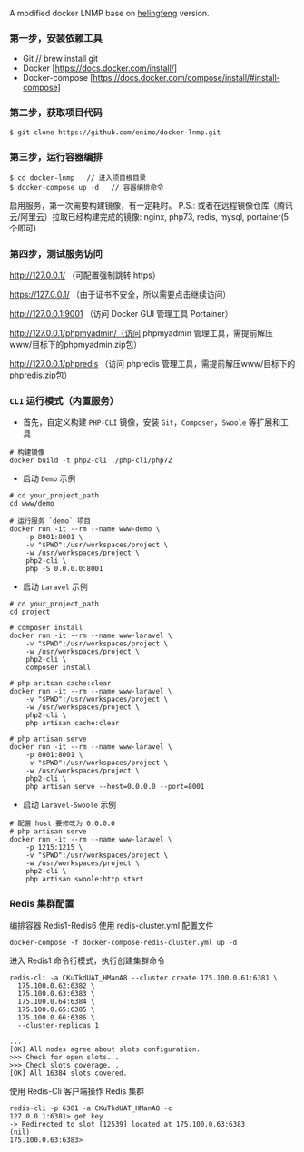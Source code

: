 A modified docker LNMP base on [helingfeng](https://github.com/helingfeng/Docker-LNMP) version.

### 第一步，安装依赖工具

- Git  // brew install git
- Docker [https://docs.docker.com/install/]
- Docker-compose [https://docs.docker.com/compose/install/#install-compose]

### 第二步，获取项目代码

```
$ git clone https://github.com/enimo/docker-lnmp.git
```
    
### 第三步，运行容器编排

```
$ cd docker-lnmp   // 进入项目根目录
$ docker-compose up -d   // 容器编排命令
```
启用服务，第一次需要构建镜像，有一定耗时。
P.S.: 或者在远程镜像仓库（腾讯云/阿里云）拉取已经构建完成的镜像: nginx, php73, redis, mysql, portainer(5个即可)


### 第四步，测试服务访问

http://127.0.0.1/ （可配置强制跳转 https）

https://127.0.0.1/  （由于证书不安全，所以需要点击继续访问）

http://127.0.0.1:9001 （访问 Docker GUI 管理工具 Portainer）

http://127.0.0.1/phpmyadmin/（访问 phpmyadmin 管理工具，需提前解压www/目标下的phpmyadmin.zip包）

http://127.0.0.1/phpredis （访问 phpredis 管理工具，需提前解压www/目标下的phpredis.zip包）

### `CLI` 运行模式（内置服务）

- 首先，自定义构建 `PHP-CLI` 镜像，安装 `Git`，`Composer`，`Swoole` 等扩展和工具

```shell
# 构建镜像
docker build -t php2-cli ./php-cli/php72
```

- 启动 `Demo` 示例

```shell
# cd your_project_path
cd www/demo

# 运行服务 `demo` 项目
docker run -it --rm --name www-demo \
    -p 8001:8001 \
    -v "$PWD":/usr/workspaces/project \
    -w /usr/workspaces/project \
    php2-cli \
    php -S 0.0.0.0:8001
```

- 启动 `Laravel` 示例

```shell
# cd your_project_path
cd project

# composer install
docker run -it --rm --name www-laravel \
    -v "$PWD":/usr/workspaces/project \
    -w /usr/workspaces/project \
    php2-cli \
    composer install

# php aritsan cache:clear
docker run -it --rm --name www-laravel \
    -v "$PWD":/usr/workspaces/project \
    -w /usr/workspaces/project \
    php2-cli \
    php artisan cache:clear
    
# php artisan serve
docker run -it --rm --name www-laravel \
    -p 8001:8001 \
    -v "$PWD":/usr/workspaces/project \
    -w /usr/workspaces/project \
    php2-cli \
    php artisan serve --host=0.0.0.0 --port=8001
```

- 启动 `Laravel-Swoole` 示例

```
# 配置 host 要修改为 0.0.0.0
# php artisan serve
docker run -it --rm --name www-laravel \
    -p 1215:1215 \
    -v "$PWD":/usr/workspaces/project \
    -w /usr/workspaces/project \
    php2-cli \
    php artisan swoole:http start
```

### Redis 集群配置

编排容器 Redis1-Redis6 使用 redis-cluster.yml 配置文件
```shell
docker-compose -f docker-compose-redis-cluster.yml up -d
```

进入 Redis1 命令行模式，执行创建集群命令
```shell
redis-cli -a CKuTkdUAT_HManA8 --cluster create 175.100.0.61:6381 \
  175.100.0.62:6382 \
  175.100.0.63:6383 \
  175.100.0.64:6384 \
  175.100.0.65:6385 \
  175.100.0.66:6386 \
  --cluster-replicas 1

...
[OK] All nodes agree about slots configuration.
>>> Check for open slots...
>>> Check slots coverage...
[OK] All 16384 slots covered.
```

使用 Redis-Cli 客户端操作 Redis 集群
```shell
redis-cli -p 6381 -a CKuTkdUAT_HManA8 -c
127.0.0.1:6381> get key
-> Redirected to slot [12539] located at 175.100.0.63:6383
(nil)
175.100.0.63:6383> 
```
